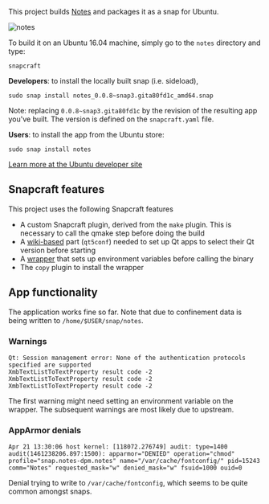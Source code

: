 This project builds [Notes](http://www.get-notes.com/) and packages it as a
snap for Ubuntu.

![notes](https://cloud.githubusercontent.com/assets/16375940/14313739/ea9fc8fa-fbfb-11e5-95bb-fb10c59770a8.png)

To build it on an Ubuntu 16.04 machine, simply go to the `notes` directory and type:

    snapcraft
    
**Developers**: to install the locally built snap (i.e. sideload),

    sudo snap install notes_0.0.8~snap3.gita80fd1c_amd64.snap

Note: replacing `0.0.8~snap3.gita80fd1c` by the revision of the resulting app you've built. The version is defined on the `snapcraft.yaml` file.

**Users**: to install the app from the Ubuntu store:

    sudo snap install notes

[Learn more at the Ubuntu developer site](https://developer.ubuntu.com/en/desktop/get-started)

## Snapcraft features

This project uses the following Snapcraft features
- A custom Snapcraft plugin, derived from the `make` plugin. This is necessary to call the qmake step before doing the build
- A [wiki-based](https://wiki.ubuntu.com/Snappy/Parts) part (`qt5conf`) needed to set up Qt apps to select their Qt version before starting
- A [wrapper](https://github.com/dplanella/snappy-playpen/blob/master/notes/notes.wrapper) that sets up environment variables before calling the binary
- The `copy` plugin to install the wrapper

## App functionality

The application works fine so far. Note that due to confinement data is being written to `/home/$USER/snap/notes`.

### Warnings

    Qt: Session management error: None of the authentication protocols specified are supported
    XmbTextListToTextProperty result code -2
    XmbTextListToTextProperty result code -2
    XmbTextListToTextProperty result code -2

The first warning might need setting an environment variable on the wrapper. The subsequent warnings are most likely due to upstream.

### AppArmor denials

    Apr 21 13:30:06 host kernel: [118072.276749] audit: type=1400 audit(1461238206.897:1500): apparmor="DENIED" operation="chmod" profile="snap.notes-dpm.notes" name="/var/cache/fontconfig/" pid=15243 comm="Notes" requested_mask="w" denied_mask="w" fsuid=1000 ouid=0

Denial trying to write to `/var/cache/fontconfig`, which seems to be quite common amongst snaps.
